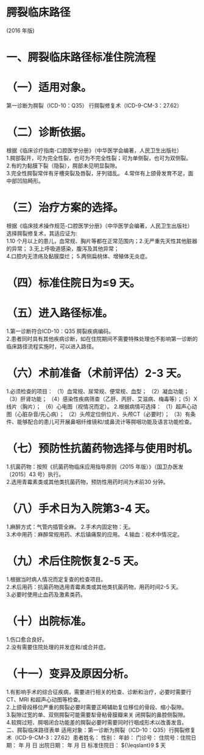 # 腭裂临床路径  
(2016 年版)  
# 一、腭裂临床路径标准住院流程  
# （一）适用对象。  
第一诊断为腭裂（ICD-10：Q35） 行腭裂修复术（ICD-9-CM-3：27.62）  
# （二）诊断依据。  
根据《临床诊疗指南-口腔医学分册》（中华医学会编著，人民卫生出版社）  
1.腭部裂开，可为完全性裂，也可为不完全性裂；可为单侧裂，也可为双侧裂。  
2.有的为黏膜下裂（隐裂），腭部未见明显裂隙。  
3.完全性腭裂常伴有牙槽突裂及唇裂，牙列错乱。 4.常伴有上颌骨发育不足，面中部凹陷畸形。  
# （三）治疗方案的选择。  
根据《临床技术操作规范-口腔医学分册》（中华医学会编著，人民卫生出版社）  
选择腭裂修复术，其适应证为:  
1.10 个月以上的患儿，血常规、胸片等都在正常范围内；2.无严重先天性其他脏器的异常； 3.无上呼吸道感染，腹泻及其他异常；  
4.口腔内无溃疡及黏膜糜烂； 5.两侧扁桃体、增殖体无炎症。  
# （四）标准住院日为≤9 天。  
# （五）进入路径标准。  
1.第一诊断符合ICD-10：Q35 腭裂疾病编码。  
2.患者同时具有其他疾病诊断，如在住院期间不需要特殊处理也不影响第一诊断的临床路径流程实施时，可以进入路径。  
# （六）术前准备（术前评估）2-3 天。  
1.必须检查的项目： （1）血常规、尿常规、便常规、血型； （2）凝血功能； （3）肝肾功能； （4）感染性疾病筛查（乙肝、丙肝、艾滋病、梅毒等）；（5）X 线片（胸片）； （6）心电图（视情况而定）。 2.根据病情可选择： （1）超声心动图（心脏杂音/先心病）； （2）头颅定位侧位片、头颅CT（必要时）； （3）有条件、能够配合的患儿可开展鼻咽纤维镜和/或鼻流计等腭咽功能及语言功能检查。  
# （七）预防性抗菌药物选择与使用时机。  
1.抗菌药物：按照《抗菌药物临床应用指导原则（2015 年版）》（国卫办医发〔2015〕43 号）执行。  
2.选用青霉素类或其他类抗菌药物，预防性用药时间为术前30 分钟。  
# （八）手术日为入院第3-4 天。  
1.麻醉方式：气管内插管全麻。              2.手术内固定物：无。  
3.术中用药：麻醉常规用药、术后镇痛泵的应用。    4.输血：视术中情况定。  
# （九）术后住院恢复2-5 天。  
1.根据当时病人情况而定复查的检查项目。  
2.术后用药：抗菌药物选用青霉素类或其他类抗菌药物，用药时间2-5 天。  
3.必要时使用止血药及激素类药。  
# （十）出院标准。  
1.伤口愈合良好。  
2.没有需要住院处理的并发症和/或合并症。  
# （十一）变异及原因分析。  
1.有影响手术的综合征疾病，需要进行相关的检查、诊断和治疗，必要时需要行CT、MRI 和超声心动图等检查。  
2.上颌骨段移位严重的腭裂必要时需要正畸辅助复位移位的骨段、缩小裂隙。  
3.裂隙过宽的单、双侧腭裂可能需要犁骨粘骨膜瓣来关 闭腭裂的鼻腔侧裂隙。  
4.软腭过短、腭咽闭合功能差的腭裂必要时需要同时行咽成形术以改善发音。  
二、腭裂临床路径表单 适用对象：第一诊断为腭裂（ICD-10：Q35）行腭裂修复术（ICD-9-CM-3：27.62）患者姓名：           性别：    年龄：    门诊号：       住院号：住院日期：   年  月  日    出院日期：   年  月   日     标准住院日： ${\leqslant}9 $ 天  
